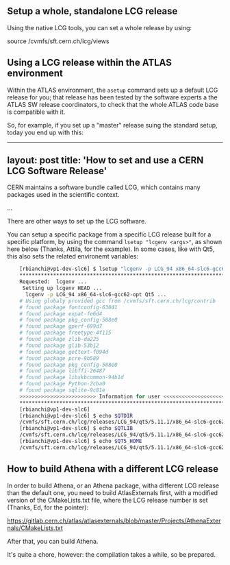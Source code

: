 
## Setup a whole, standalone LCG release

Using the native LCG tools, you can set a whole release by using:

source /cvmfs/sft.cern.ch/lcg/views

## Using a LCG release within the ATLAS environment

Within the ATLAS environment, the `asetup` command sets up a default LCG release for you; that release has been tested by the software experts a the ATLAS SW release coordinators, to check that the whole ATLAS code base is compatible with it.

So, for example, if you set up a "master" release suing the standard setup, today you end up with this:

---
layout: post
title: 'How to set and use a CERN LCG Software Release'
---

CERN maintains a software bundle called LCG, which contains many packages used in the scientific context.

...

There are other ways to set up the LCG software.

You can setup a specific package from a specific LCG release  built for a specific platform, by using the command `lsetup "lcgenv <args>"`, as shown here below (Thanks, Attila, for the example). In some cases, like with Qt5, this also sets the related environemt variables:

```bash
    [rbianchi@vp1-dev-slc6] $ lsetup "lcgenv -p LCG_94 x86_64-slc6-gcc62-opt Qt5"
    ************************************************************************
    Requested:  lcgenv ... 
     Setting up lcgenv HEAD ... 
      lcgenv -p LCG_94 x86_64-slc6-gcc62-opt Qt5 ...
    # Using globaly provided gcc from /cvmfs/sft.cern.ch/lcg/contrib
    # found package fontconfig-63041
    # found package expat-fe6d4
    # found package pkg_config-588e0
    # found package gperf-699d7
    # found package freetype-4f115
    # found package zlib-da225
    # found package glib-53b12
    # found package gettext-f094d
    # found package pcre-9b589
    # found package pkg_config-588e0
    # found package libffi-26487
    # found package libxkbcommon-94b1d
    # found package Python-2cba0
    # found package sqlite-9c81e
    >>>>>>>>>>>>>>>>>>>>>>>>> Information for user <<<<<<<<<<<<<<<<<<<<<<<<<
    ************************************************************************
    [rbianchi@vp1-dev-slc6]
    [rbianchi@vp1-dev-slc6] $ echo $QTDIR 
    /cvmfs/sft.cern.ch/lcg/releases/LCG_94/qt5/5.11.1/x86_64-slc6-gcc62-opt/
    [rbianchi@vp1-dev-slc6] $ echo $QTLIB 
    /cvmfs/sft.cern.ch/lcg/releases/LCG_94/qt5/5.11.1/x86_64-slc6-gcc62-opt/lib/
    [rbianchi@vp1-dev-slc6] $ echo $QT5_HOME 
    /cvmfs/sft.cern.ch/lcg/releases/LCG_94/qt5/5.11.1/x86_64-slc6-gcc62-opt
 ```
 
 ## How to build Athena with a different LCG release
 
 In order to build Athena, or an Athena package, witha different LCG release than the default one, you need to build AtlasExternals first, with a modified version of the CMakeLists.txt file, where the LCG release number is set (Thanks, Ed, for the pointer):
 
 <https://gitlab.cern.ch/atlas/atlasexternals/blob/master/Projects/AthenaExternals/CMakeLists.txt>
 
 After that, you can build Athena.
 
 It's quite a chore, however: the compilation takes a while, so be prepared.
 
 
 
